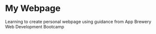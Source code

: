# My Webpage

Learning to create personal webpage using guidance from App Brewery Web Development Bootcamp
